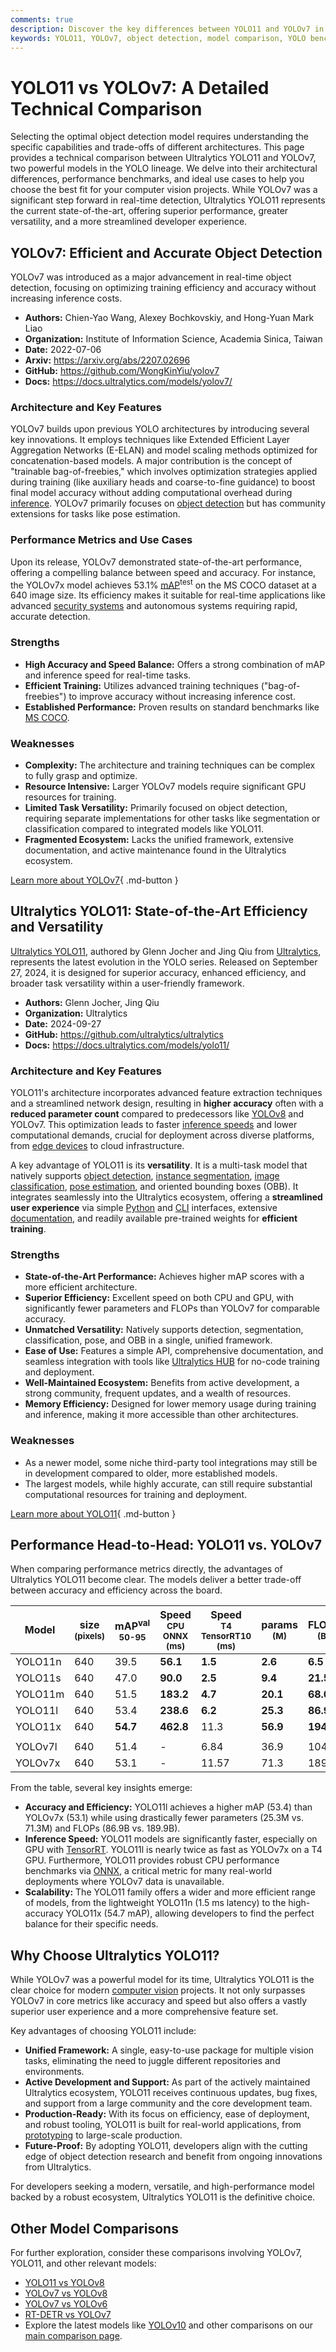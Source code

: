 ```yaml
---
comments: true
description: Discover the key differences between YOLO11 and YOLOv7 in object detection. Compare architectures, benchmarks, and use cases to choose the best model.
keywords: YOLO11, YOLOv7, object detection, model comparison, YOLO benchmarks, computer vision, machine learning, Ultralytics YOLO
---
```


# YOLO11 vs YOLOv7: A Detailed Technical Comparison

Selecting the optimal object detection model requires understanding the specific capabilities and trade-offs of different architectures. This page provides a technical comparison between Ultralytics YOLO11 and YOLOv7, two powerful models in the YOLO lineage. We delve into their architectural differences, performance benchmarks, and ideal use cases to help you choose the best fit for your computer vision projects. While YOLOv7 was a significant step forward in real-time detection, Ultralytics YOLO11 represents the current state-of-the-art, offering superior performance, greater versatility, and a more streamlined developer experience.

<script async src="https://cdn.jsdelivr.net/npm/chart.js"></script>
<script defer src="../../javascript/benchmark.js"></script>

<canvas id="modelComparisonChart" width="1024" height="400" active-models='["YOLO11", "YOLOv7"]'></canvas>

## YOLOv7: Efficient and Accurate Object Detection

YOLOv7 was introduced as a major advancement in real-time object detection, focusing on optimizing training efficiency and accuracy without increasing inference costs.

- **Authors:** Chien-Yao Wang, Alexey Bochkovskiy, and Hong-Yuan Mark Liao
- **Organization:** Institute of Information Science, Academia Sinica, Taiwan
- **Date:** 2022-07-06
- **Arxiv:** <https://arxiv.org/abs/2207.02696>
- **GitHub:** <https://github.com/WongKinYiu/yolov7>
- **Docs:** <https://docs.ultralytics.com/models/yolov7/>

### Architecture and Key Features

YOLOv7 builds upon previous YOLO architectures by introducing several key innovations. It employs techniques like Extended Efficient Layer Aggregation Networks (E-ELAN) and model scaling methods optimized for concatenation-based models. A major contribution is the concept of "trainable bag-of-freebies," which involves optimization strategies applied during training (like auxiliary heads and coarse-to-fine guidance) to boost final model accuracy without adding computational overhead during [inference](https://docs.ultralytics.com/modes/predict/). YOLOv7 primarily focuses on [object detection](https://docs.ultralytics.com/tasks/detect/) but has community extensions for tasks like pose estimation.

### Performance Metrics and Use Cases

Upon its release, YOLOv7 demonstrated state-of-the-art performance, offering a compelling balance between speed and accuracy. For instance, the YOLOv7x model achieves 53.1% [mAP](https://www.ultralytics.com/glossary/mean-average-precision-map)<sup>test</sup> on the MS COCO dataset at a 640 image size. Its efficiency makes it suitable for real-time applications like advanced [security systems](https://www.ultralytics.com/blog/computer-vision-for-theft-prevention-enhancing-security) and autonomous systems requiring rapid, accurate detection.

### Strengths

- **High Accuracy and Speed Balance:** Offers a strong combination of mAP and inference speed for real-time tasks.
- **Efficient Training:** Utilizes advanced training techniques ("bag-of-freebies") to improve accuracy without increasing inference cost.
- **Established Performance:** Proven results on standard benchmarks like [MS COCO](https://docs.ultralytics.com/datasets/detect/coco/).

### Weaknesses

- **Complexity:** The architecture and training techniques can be complex to fully grasp and optimize.
- **Resource Intensive:** Larger YOLOv7 models require significant GPU resources for training.
- **Limited Task Versatility:** Primarily focused on object detection, requiring separate implementations for other tasks like segmentation or classification compared to integrated models like YOLO11.
- **Fragmented Ecosystem:** Lacks the unified framework, extensive documentation, and active maintenance found in the Ultralytics ecosystem.

[Learn more about YOLOv7](https://docs.ultralytics.com/models/yolov7/){ .md-button }

## Ultralytics YOLO11: State-of-the-Art Efficiency and Versatility

[Ultralytics YOLO11](https://docs.ultralytics.com/models/yolo11/), authored by Glenn Jocher and Jing Qiu from [Ultralytics](https://www.ultralytics.com), represents the latest evolution in the YOLO series. Released on September 27, 2024, it is designed for superior accuracy, enhanced efficiency, and broader task versatility within a user-friendly framework.

- **Authors:** Glenn Jocher, Jing Qiu
- **Organization:** Ultralytics
- **Date:** 2024-09-27
- **GitHub:** <https://github.com/ultralytics/ultralytics>
- **Docs:** <https://docs.ultralytics.com/models/yolo11/>

### Architecture and Key Features

YOLO11's architecture incorporates advanced feature extraction techniques and a streamlined network design, resulting in **higher accuracy** often with a **reduced parameter count** compared to predecessors like [YOLOv8](https://docs.ultralytics.com/models/yolov8/) and YOLOv7. This optimization leads to faster [inference speeds](https://www.ultralytics.com/glossary/real-time-inference) and lower computational demands, crucial for deployment across diverse platforms, from [edge devices](https://docs.ultralytics.com/guides/nvidia-jetson/) to cloud infrastructure.

A key advantage of YOLO11 is its **versatility**. It is a multi-task model that natively supports [object detection](https://docs.ultralytics.com/tasks/detect/), [instance segmentation](https://docs.ultralytics.com/tasks/segment/), [image classification](https://docs.ultralytics.com/tasks/classify/), [pose estimation](https://docs.ultralytics.com/tasks/pose/), and oriented bounding boxes (OBB). It integrates seamlessly into the Ultralytics ecosystem, offering a **streamlined user experience** via simple [Python](https://docs.ultralytics.com/usage/python/) and [CLI](https://docs.ultralytics.com/usage/cli/) interfaces, extensive [documentation](https://docs.ultralytics.com/), and readily available pre-trained weights for **efficient training**.

### Strengths

- **State-of-the-Art Performance:** Achieves higher mAP scores with a more efficient architecture.
- **Superior Efficiency:** Excellent speed on both CPU and GPU, with significantly fewer parameters and FLOPs than YOLOv7 for comparable accuracy.
- **Unmatched Versatility:** Natively supports detection, segmentation, classification, pose, and OBB in a single, unified framework.
- **Ease of Use:** Features a simple API, comprehensive documentation, and seamless integration with tools like [Ultralytics HUB](https://www.ultralytics.com/hub) for no-code training and deployment.
- **Well-Maintained Ecosystem:** Benefits from active development, a strong community, frequent updates, and a wealth of resources.
- **Memory Efficiency:** Designed for lower memory usage during training and inference, making it more accessible than other architectures.

### Weaknesses

- As a newer model, some niche third-party tool integrations may still be in development compared to older, more established models.
- The largest models, while highly accurate, can still require substantial computational resources for training and deployment.

[Learn more about YOLO11](https://docs.ultralytics.com/models/yolo11/){ .md-button }

## Performance Head-to-Head: YOLO11 vs. YOLOv7

When comparing performance metrics directly, the advantages of Ultralytics YOLO11 become clear. The models deliver a better trade-off between accuracy and efficiency across the board.

| Model   | size<br><sup>(pixels) | mAP<sup>val<br>50-95 | Speed<br><sup>CPU ONNX<br>(ms) | Speed<br><sup>T4 TensorRT10<br>(ms) | params<br><sup>(M) | FLOPs<br><sup>(B) |
| ------- | --------------------- | -------------------- | ------------------------------ | ----------------------------------- | ------------------ | ----------------- |
| YOLO11n | 640                   | 39.5                 | **56.1**                       | **1.5**                             | **2.6**            | **6.5**           |
| YOLO11s | 640                   | 47.0                 | **90.0**                       | **2.5**                             | **9.4**            | **21.5**          |
| YOLO11m | 640                   | 51.5                 | **183.2**                      | **4.7**                             | **20.1**           | **68.0**          |
| YOLO11l | 640                   | 53.4                 | **238.6**                      | **6.2**                             | **25.3**           | **86.9**          |
| YOLO11x | 640                   | **54.7**             | **462.8**                      | 11.3                                | **56.9**           | **194.9**         |
|         |                       |                      |                                |                                     |                    |                   |
| YOLOv7l | 640                   | 51.4                 | -                              | 6.84                                | 36.9               | 104.7             |
| YOLOv7x | 640                   | 53.1                 | -                              | 11.57                               | 71.3               | 189.9             |

From the table, several key insights emerge:

- **Accuracy and Efficiency:** YOLO11l achieves a higher mAP (53.4) than YOLOv7x (53.1) while using drastically fewer parameters (25.3M vs. 71.3M) and FLOPs (86.9B vs. 189.9B).
- **Inference Speed:** YOLO11 models are significantly faster, especially on GPU with [TensorRT](https://docs.ultralytics.com/integrations/tensorrt/). YOLO11l is nearly twice as fast as YOLOv7x on a T4 GPU. Furthermore, YOLO11 provides robust CPU performance benchmarks via [ONNX](https://docs.ultralytics.com/integrations/onnx/), a critical metric for many real-world deployments where YOLOv7 data is unavailable.
- **Scalability:** The YOLO11 family offers a wider and more efficient range of models, from the lightweight YOLO11n (1.5 ms latency) to the high-accuracy YOLO11x (54.7 mAP), allowing developers to find the perfect balance for their specific needs.

## Why Choose Ultralytics YOLO11?

While YOLOv7 was a powerful model for its time, Ultralytics YOLO11 is the clear choice for modern [computer vision](https://www.ultralytics.com/glossary/computer-vision-cv) projects. It not only surpasses YOLOv7 in core metrics like accuracy and speed but also offers a vastly superior user experience and a more comprehensive feature set.

Key advantages of choosing YOLO11 include:

- **Unified Framework:** A single, easy-to-use package for multiple vision tasks, eliminating the need to juggle different repositories and environments.
- **Active Development and Support:** As part of the actively maintained Ultralytics ecosystem, YOLO11 receives continuous updates, bug fixes, and support from a large community and the core development team.
- **Production-Ready:** With its focus on efficiency, ease of deployment, and robust tooling, YOLO11 is built for real-world applications, from [prototyping](https://www.ultralytics.com/blog/from-vision-to-venture-leading-artificial-intelligence-business-ideas) to large-scale production.
- **Future-Proof:** By adopting YOLO11, developers align with the cutting edge of object detection research and benefit from ongoing innovations from Ultralytics.

For developers seeking a modern, versatile, and high-performance model backed by a robust ecosystem, Ultralytics YOLO11 is the definitive choice.

## Other Model Comparisons

For further exploration, consider these comparisons involving YOLOv7, YOLO11, and other relevant models:

- [YOLO11 vs YOLOv8](https://docs.ultralytics.com/compare/yolo11-vs-yolov8/)
- [YOLOv7 vs YOLOv8](https://docs.ultralytics.com/compare/yolov7-vs-yolov8/)
- [YOLOv7 vs YOLOv6](https://docs.ultralytics.com/compare/yolov7-vs-yolov6/)
- [RT-DETR vs YOLOv7](https://docs.ultralytics.com/compare/rtdetr-vs-yolov7/)
- Explore the latest models like [YOLOv10](https://docs.ultralytics.com/models/yolov10/) and other comparisons on our [main comparison page](https://docs.ultralytics.com/compare/).
